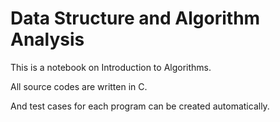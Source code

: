 <h1>Data Structure and Algorithm Analysis</h1>
<p>This is a notebook on Introduction to Algorithms.</p>
<p>All source codes are written in C.</p>
<p>And test cases for each program can be created automatically.</p>
